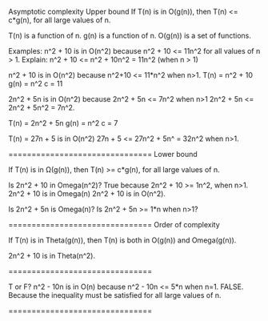 Asymptotic complexity
Upper bound
If T(n) is in O(g(n)), then T(n) <= c*g(n), for all large values of n.

T(n) is a function of n.
g(n) is a function of n.
O(g(n)) is a set of functions.

Examples:
n^2 + 10 is in O(n^2)
because n^2 + 10 <= 11n^2 for all values of n > 1.
Explain:  n^2 + 10 <= n^2 + 10n^2 = 11n^2  (when n > 1)

n^2 + 10 is in O(n^2) because n^2+10 <= 11*n^2 when n>1.
T(n) = n^2 + 10
g(n) = n^2
c = 11

2n^2 + 5n  is in O(n^2) because 2n^2 + 5n <= 7n^2 when n>1
2n^2 + 5n <= 2n^2 + 5n^2 = 7n^2.

T(n) = 2n^2 + 5n
g(n) = n^2
c = 7


T(n) = 27n + 5 is in O(n^2)
27n + 5 <= 27n^2 + 5n^ = 32n^2 when n>1.

===============================
Lower bound

If T(n) is in Ω(g(n)), then T(n) >= c*g(n), for all large values of n.

Is 2n^2 + 10 in Omega(n^2)?  True because 2n^2 + 10 >= 1n^2, when n>1.
2n^2 + 10 is in Omega(n)
2n^2 + 10 is in O(n^2). 

Is 2n^2 + 5n is Omega(n)?
Is 2n^2 + 5n >= 1*n when n>1?


===============================
Order of complexity

If T(n) is in Theta(g(n)), then T(n) is both in O(g(n)) and Omega(g(n)).

2n^2 + 10 is in Theta(n^2).

===============================


T or F?  n^2 - 10n is in O(n) because n^2 - 10n <= 5*n when n=1.  FALSE.  Because
the inequality must be satisfied for all large values of n.

===============================


